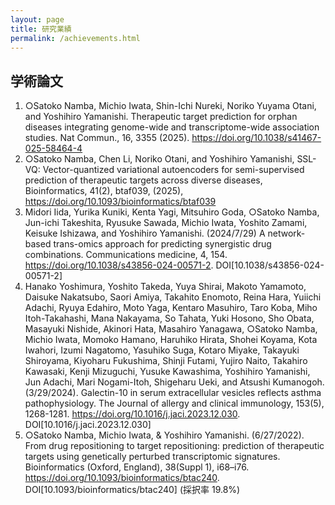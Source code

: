 ```yaml
---
layout: page
title: 研究業績
permalink: /achievements.html
---
```


## 学術論文

1.	○Satoko Namba, Michio Iwata, Shin-Ichi Nureki, Noriko Yuyama Otani, and Yoshihiro Yamanishi. 
Therapeutic target prediction for orphan diseases integrating genome-wide and transcriptome-wide association studies. Nat Commun., 16, 3355 (2025). https://doi.org/10.1038/s41467-025-58464-4
2.	○Satoko Namba, Chen Li, Noriko Otani, and Yoshihiro Yamanishi, SSL-VQ: Vector-quantized variational autoencoders for semi-supervised prediction of therapeutic targets across diverse diseases, Bioinformatics, 41(2), btaf039, (2025), https://doi.org/10.1093/bioinformatics/btaf039
3.	Midori Iida, Yurika Kuniki, Kenta Yagi, Mitsuhiro Goda, ○Satoko Namba, Jun-ichi Takeshita, Ryusuke Sawada, Michio Iwata, Yoshito Zamami, Keisuke Ishizawa, and Yoshihiro Yamanishi. (2024/7/29) A network-based trans-omics approach for predicting synergistic drug combinations. Communications medicine, 4, 154. https://doi.org/10.1038/s43856-024-00571-2. DOI[10.1038/s43856-024-00571-2]
4.	Hanako Yoshimura, Yoshito Takeda, Yuya Shirai, Makoto Yamamoto, Daisuke Nakatsubo, Saori Amiya, Takahito Enomoto, Reina Hara, Yuiichi Adachi, Ryuya Edahiro, Moto Yaga, Kentaro Masuhiro, Taro Koba, Miho Itoh-Takahashi, Mana Nakayama, So Tahata, Yuki Hosono, Sho Obata, Masayuki Nishide, Akinori Hata, Masahiro Yanagawa, ○Satoko Namba, Michio Iwata, Momoko Hamano, Haruhiko Hirata, Shohei Koyama, Kota Iwahori, Izumi Nagatomo, Yasuhiko Suga, Kotaro Miyake, Takayuki Shiroyama, Kiyoharu Fukushima, Shinji Futami, Yujiro Naito, Takahiro Kawasaki, Kenji Mizuguchi, Yusuke Kawashima, Yoshihiro Yamanishi, Jun Adachi, Mari Nogami-Itoh, Shigeharu Ueki, and Atsushi Kumanogoh. (3/29/2024). Galectin-10 in serum extracellular vesicles reflects asthma pathophysiology. The Journal of allergy and clinical immunology, 153(5), 1268-1281. https://doi.org/10.1016/j.jaci.2023.12.030. DOI[10.1016/j.jaci.2023.12.030]
5.	○Satoko Namba, Michio Iwata, & Yoshihiro Yamanishi. (6/27/2022). From drug repositioning to target repositioning: prediction of therapeutic targets using genetically perturbed transcriptomic signatures. Bioinformatics (Oxford, England), 38(Suppl 1), i68–i76. https://doi.org/10.1093/bioinformatics/btac240. DOI[10.1093/bioinformatics/btac240] (採択率 19.8%)

